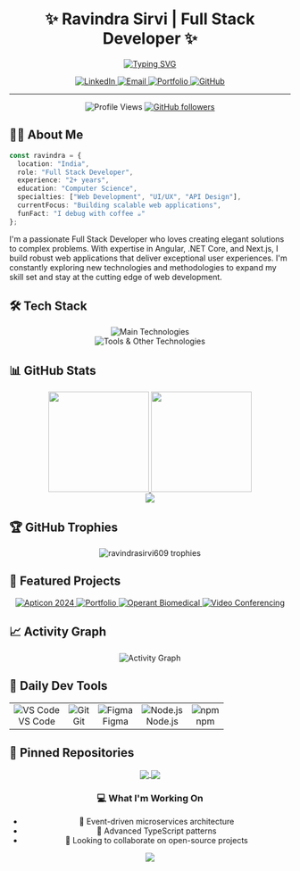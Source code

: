 # <div align="center">✨ Ravindra Sirvi | Full Stack Developer ✨</div>

<div align="center">
  
  [![Typing SVG](https://readme-typing-svg.herokuapp.com?font=Fira+Code&weight=600&size=30&duration=3000&pause=1000&color=36BCF7&center=true&vCenter=true&width=600&height=70&lines=Angular+Development;.NET+Core+Solutions;Next.js+Expertise;Modern+Web+Applications)](https://git.io/typing-svg)
  
  <p>
    <a href="https://www.linkedin.com/in/ravindra-sirvi-a3a260187/" target="_blank">
      <img src="https://img.shields.io/badge/LinkedIn-0077B5?style=for-the-badge&logo=linkedin&logoColor=white" alt="LinkedIn"/>
    </a>
    <a href="mailto:sirviravindra609@gmail.com" target="_blank">
      <img src="https://img.shields.io/badge/Email-D14836?style=for-the-badge&logo=gmail&logoColor=white" alt="Email"/>
    </a>
    <a href="https://www.ravindrachoudhary.in" target="_blank">
      <img src="https://img.shields.io/badge/Portfolio-0A0A0A?style=for-the-badge&logo=dev.to&logoColor=white" alt="Portfolio"/>
    </a>
    <a href="https://github.com/ravindrasirvi609" target="_blank">
      <img src="https://img.shields.io/badge/GitHub-100000?style=for-the-badge&logo=github&logoColor=white" alt="GitHub"/>
    </a>
  </p>
</div>

---

<div align="center">
  
  ![Profile Views](https://komarev.com/ghpvc/?username=ravindrasirvi609&color=blueviolet&style=for-the-badge)
  [![GitHub followers](https://img.shields.io/github/followers/ravindrasirvi609?style=for-the-badge&logo=github)](https://github.com/ravindrasirvi609?tab=followers)
  
</div>

## 👨‍💻 About Me

```typescript
const ravindra = {
  location: "India",
  role: "Full Stack Developer",
  experience: "2+ years",
  education: "Computer Science",
  specialties: ["Web Development", "UI/UX", "API Design"],
  currentFocus: "Building scalable web applications",
  funFact: "I debug with coffee ☕"
};
```

I'm a passionate Full Stack Developer who loves creating elegant solutions to complex problems. With expertise in Angular, .NET Core, and Next.js, I build robust web applications that deliver exceptional user experiences. I'm constantly exploring new technologies and methodologies to expand my skill set and stay at the cutting edge of web development.

## 🛠️ Tech Stack

<div align="center">
  <img src="https://skillicons.dev/icons?i=angular,dotnet,nextjs,typescript,react,js,html,css,tailwind" alt="Main Technologies" /><br>
  <img src="https://skillicons.dev/icons?i=git,github,vscode,figma,nodejs,aws,azure,mongodb,mysql" alt="Tools & Other Technologies" />
</div>

## 📊 GitHub Stats

<div align="center">
  <a href="https://github.com/ravindrasirvi609">
    <img height="180em" src="https://github-readme-stats.vercel.app/api?username=ravindrasirvi609&show_icons=true&theme=tokyonight&include_all_commits=true&count_private=true&hide_border=true"/>
  </a>
  <a href="https://github.com/ravindrasirvi609">
    <img height="180em" src="https://github-readme-stats.vercel.app/api/top-langs/?username=ravindrasirvi609&layout=compact&langs_count=8&theme=tokyonight&hide_border=true"/>
  </a>
</div>

<div align="center">
  <a href="https://github.com/ravindrasirvi609">
    <img src="https://github-readme-streak-stats.herokuapp.com/?user=ravindrasirvi609&theme=tokyonight&hide_border=true" />
  </a>
</div>

## 🏆 GitHub Trophies

<div align="center">
  <img src="https://github-profile-trophy.vercel.app/?username=ravindrasirvi609&theme=discord&no-frame=true&column=7" alt="ravindrasirvi609 trophies" />
</div>

## 🚀 Featured Projects

<div align="center">
  
  <a href="https://www.apticon2024.com">
    <img src="https://github-readme-stats.vercel.app/api/pin/?username=ravindrasirvi609&repo=apticon-2024&theme=tokyonight&hide_border=true" alt="Apticon 2024"/>
  </a>
  <a href="https://www.ravindrachoudhary.in">
    <img src="https://github-readme-stats.vercel.app/api/pin/?username=ravindrasirvi609&repo=portfolio&theme=tokyonight&hide_border=true" alt="Portfolio"/>
  </a>
  
  <a href="https://operant-biomedical.vercel.app">
    <img src="https://github-readme-stats.vercel.app/api/pin/?username=ravindrasirvi609&repo=operant-biomedical&theme=tokyonight&hide_border=true" alt="Operant Biomedical"/>
  </a>
  <a href="https://operant-video-conferencing.vercel.app">
    <img src="https://github-readme-stats.vercel.app/api/pin/?username=ravindrasirvi609&repo=video-conferencing&theme=tokyonight&hide_border=true" alt="Video Conferencing"/>
  </a>
  
</div>

## 📈 Activity Graph

<div align="center">
  <img src="https://github-readme-activity-graph.vercel.app/graph?username=ravindrasirvi609&theme=tokyo-night&hide_border=true" alt="Activity Graph" />
</div>

## 🔧 Daily Dev Tools

<div align="center">
  <table>
    <tr>
      <td align="center">
        <img src="https://img.icons8.com/color/48/000000/visual-studio-code-2019.png" alt="VS Code"/>
        <br>VS Code
      </td>
      <td align="center">
        <img src="https://img.icons8.com/color/48/000000/git.png" alt="Git"/>
        <br>Git
      </td>
      <td align="center">
        <img src="https://img.icons8.com/color/48/000000/figma--v1.png" alt="Figma"/>
        <br>Figma
      </td>
      <td align="center">
        <img src="https://img.icons8.com/color/48/000000/nodejs.png" alt="Node.js"/>
        <br>Node.js
      </td>
      <td align="center">
        <img src="https://img.icons8.com/color/48/000000/npm.png" alt="npm"/>
        <br>npm
      </td>
    </tr>
  </table>
</div>

## 📌 Pinned Repositories

<div align="center">
  <a href="https://github.com/ravindrasirvi609/apticon-2024">
    <img align="center" src="https://github-readme-stats.vercel.app/api/pin/?username=ravindrasirvi609&repo=apticon-2024&theme=tokyonight&hide_border=true" />
  </a>
  <a href="https://github.com/ravindrasirvi609/portfolio">
    <img align="center" src="https://github-readme-stats.vercel.app/api/pin/?username=ravindrasirvi609&repo=portfolio&theme=tokyonight&hide_border=true" />
  </a>
</div>

<div align="center">
  
  ### 💻 What I'm Working On
  
  - 🔭 Event-driven microservices architecture
  - 🌱 Advanced TypeScript patterns
  - 👯 Looking to collaborate on open-source projects
  
</div>

<div align="center">
  <img src="https://capsule-render.vercel.app/api?type=waving&color=gradient&height=100&section=footer&animation=twinkling"/>
</div>
